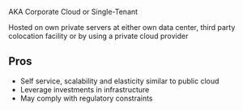 AKA Corporate Cloud or Single-Tenant

Hosted on own private servers at either own data center, third party colocation facility or by using a private cloud provider
## Pros
- Self service, scalability and elasticity similar to public cloud
- Leverage investments in infrastructure
- May comply with regulatory constraints


